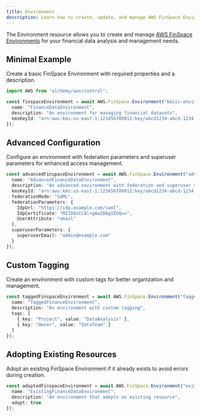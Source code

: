```yaml
---
title: Environment
description: Learn how to create, update, and manage AWS FinSpace Environments using Alchemy Cloud Control.
---
```



The Environment resource allows you to create and manage [AWS FinSpace Environments](https://docs.aws.amazon.com/finspace/latest/userguide/) for your financial data analysis and management needs.

## Minimal Example

Create a basic FinSpace Environment with required properties and a description.

```ts
import AWS from "alchemy/aws/control";

const finspaceEnvironment = await AWS.FinSpace.Environment("basic-environment", {
  name: "FinanceDataEnvironment",
  description: "An environment for managing financial datasets",
  kmsKeyId: "arn:aws:kms:us-east-1:123456789012:key/abcd1234-abcd-1234-abcd-1234abcd1234"
});
```

## Advanced Configuration

Configure an environment with federation parameters and superuser parameters for enhanced access management.

```ts
const advancedFinspaceEnvironment = await AWS.FinSpace.Environment("advanced-environment", {
  name: "AdvancedFinanceDataEnvironment",
  description: "An advanced environment with federation and superuser settings",
  kmsKeyId: "arn:aws:kms:us-east-1:123456789012:key/abcd1234-abcd-1234-abcd-1234abcd1234",
  federationMode: "SAML",
  federationParameters: {
    IdpUrl: "https://idp.example.com/saml",
    IdpCertificate: "MIIDdzCCAl+gAwIBAgIEUQ==",
    UserAttribute: "email"
  },
  superuserParameters: {
    superuserEmail: "admin@example.com"
  }
});
```

## Custom Tagging

Create an environment with custom tags for better organization and management.

```ts
const taggedFinspaceEnvironment = await AWS.FinSpace.Environment("tagged-environment", {
  name: "TaggedFinanceEnvironment",
  description: "An environment with custom tagging",
  tags: [
    { key: "Project", value: "DataAnalysis" },
    { key: "Owner", value: "DataTeam" }
  ]
});
```

## Adopting Existing Resources

Adopt an existing FinSpace Environment if it already exists to avoid errors during creation.

```ts
const adoptedFinspaceEnvironment = await AWS.FinSpace.Environment("existing-environment", {
  name: "ExistingFinanceDataEnvironment",
  description: "An environment that adopts an existing resource",
  adopt: true
});
```
